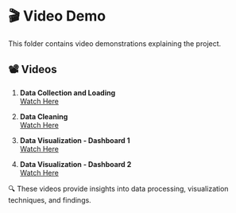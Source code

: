 # 🎬 Video Demo

This folder contains video demonstrations explaining the project.

## 📽️ Videos
1. **Data Collection and Loading**  
   [Watch Here](https://drive.google.com/file/d/1cBDt8uiYdK3WL6-otRF8C7xDMZRrns26/view?usp=sharing)

2. **Data Cleaning**  
   [Watch Here](https://drive.google.com/file/d/1VVmLvhZuzp7D4Lkj0zVw7mFbtMJIt7Ov/view?usp=sharing)

4. **Data Visualization - Dashboard 1**  
   [Watch Here](https://drive.google.com/file/d/1_ytuDEtDo-d1ltDvYRVYkDJeNwgsn5Ly/view?usp=drive_link)

5. **Data Visualization - Dashboard 2**  
   [Watch Here](https://drive.google.com/file/d/1hdGuVx6ZLIoURua848dESjIT30_V448Z/view?usp=sharing)



🔍 These videos provide insights into data processing, visualization techniques, and findings.

